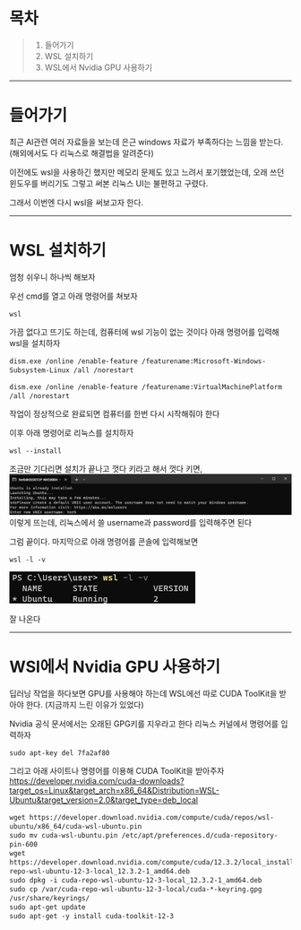 # 목차
>1. 들어가기
>2. WSL 설치하기
>3. WSL에서 Nvidia GPU 사용하기

---

# 들어가기
최근 AI관련 여러 자료들을 보는데 은근 windows 자료가 부족하다는 느낌을 받는다.
(해외에서도 다 리눅스로 해결법을 알려준다)

이전에도 wsl을 사용하긴 했지만 메모리 문제도 있고 느려서 포기했었는데, 오래 쓰던 윈도우를 버리기도 그렇고 써본 리눅스 UI는 불편하고 구렸다.

그래서 이번엔 다시 wsl을 써보고자 한다.

---

# WSL 설치하기
엄청 쉬우니 하나씩 해보자

우선 cmd를 열고 아래 명령어를 쳐보자
```
wsl
```

가끔 없다고 뜨기도 하는데, 컴퓨터에 wsl 기능이 없는 것이다
아래 명령어를 입력해 wsl을 설치하자
```
dism.exe /online /enable-feature /featurename:Microsoft-Windows-Subsystem-Linux /all /norestart
```

```
dism.exe /online /enable-feature /featurename:VirtualMachinePlatform /all /norestart
```
작업이 정상적으로 완료되면 컴퓨터를 한번 다시 시작해줘야 한다

이후 아래 명령어로 리눅스를 설치하자
```
wsl --install
```

조금만 기다리면 설치가 끝나고 껏다 키라고 해서 껏다 키면,
![](Pasted%20image%2020240123135937.png)
이렇게 뜨는데, 리눅스에서 쓸 username과 password를 입력해주면 된다

그럼 끝이다.
마지막으로 아래 명령어를 콘솔에 입력해보면
```
wsl -l -v
```

![](Pasted%20image%2020240123140344.png)

잘 나온다

---

# WSl에서 Nvidia GPU 사용하기
딥러닝 작업을 하다보면 GPU를 사용해야 하는데 WSL에선 따로 CUDA ToolKit을 받아야 한다.
(지금까지 느린 이유가 있었다)

Nvidia 공식 문서에서는 오래된 GPG키를 지우라고 한다
리눅스 커널에서 명령어를 입력하자
```
sudo apt-key del 7fa2af80
```

그리고 아래 사이트나 명령어를 이용해 CUDA ToolKit을 받아주자
https://developer.nvidia.com/cuda-downloads?target_os=Linux&target_arch=x86_64&Distribution=WSL-Ubuntu&target_version=2.0&target_type=deb_local
```
wget https://developer.download.nvidia.com/compute/cuda/repos/wsl-ubuntu/x86_64/cuda-wsl-ubuntu.pin
sudo mv cuda-wsl-ubuntu.pin /etc/apt/preferences.d/cuda-repository-pin-600
wget https://developer.download.nvidia.com/compute/cuda/12.3.2/local_installers/cuda-repo-wsl-ubuntu-12-3-local_12.3.2-1_amd64.deb
sudo dpkg -i cuda-repo-wsl-ubuntu-12-3-local_12.3.2-1_amd64.deb
sudo cp /var/cuda-repo-wsl-ubuntu-12-3-local/cuda-*-keyring.gpg /usr/share/keyrings/
sudo apt-get update
sudo apt-get -y install cuda-toolkit-12-3
```

